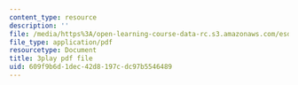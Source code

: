 ```yaml
---
content_type: resource
description: ''
file: /media/https%3A/open-learning-course-data-rc.s3.amazonaws.com/esd-051j-engineering-innovation-and-design-fall-2012/609f9b6d1dec42d8197cdc97b5546489_zY6Xf87GAyg.pdf
file_type: application/pdf
resourcetype: Document
title: 3play pdf file
uid: 609f9b6d-1dec-42d8-197c-dc97b5546489
---
```

